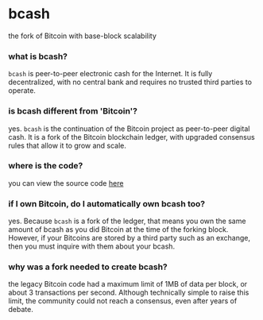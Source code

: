 # bcash

the fork of Bitcoin with base-block scalability

### what is bcash?

`bcash` is peer-to-peer electronic cash for the Internet. It is fully decentralized, with no central bank and requires no trusted third parties to operate.

### is bcash different from 'Bitcoin'?

yes. `bcash` is the continuation of the Bitcoin project as peer-to-peer digital cash. It is a fork of the Bitcoin blockchain ledger, with upgraded consensus rules that allow it to grow and scale.

### where is the code?

you can view the source code [here](https://github.com/Bitcoin-ABC/bitcoin-abc)

### if I own Bitcoin, do I automatically own bcash too? 

yes. Because `bcash` is a fork of the ledger, that means you own the same amount of bcash as you did Bitcoin at the time of the forking block. However, if your Bitcoins are stored by a third party such as an exchange, then you must inquire with them about your bcash.

### why was a fork needed to create bcash?

the legacy Bitcoin code had a maximum limit of 1MB of data per block, or about 3 transactions per second. Although technically simple to raise this limit, the community could not reach a consensus, even after years of debate.
